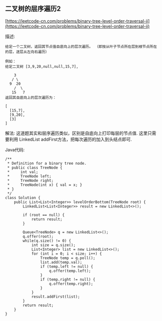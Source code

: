 ## 二叉树的层序遍历2
[https://leetcode-cn.com/problems/binary-tree-level-order-traversal-ii](https://leetcode-cn.com/problems/binary-tree-level-order-traversal-ii)

描述:
```
给定一个二叉树，返回其节点值自底向上的层次遍历。 （即按从叶子节点所在层到根节点所在的层，逐层从左向右遍历）

例如：
给定二叉树 [3,9,20,null,null,15,7],

    3
   / \
  9  20
    /  \
   15   7
返回其自底向上的层次遍历为：

[
  [15,7],
  [9,20],
  [3]
]

```

解法:
这道题其实和层序遍历类似，区别是自底向上打印每层的节点值.
这里只需要利用 LinkedList addFirst方法，把每次遍历的加入到头结点即可.

Java代码:
```
/**
 * Definition for a binary tree node.
 * public class TreeNode {
 *     int val;
 *     TreeNode left;
 *     TreeNode right;
 *     TreeNode(int x) { val = x; }
 * }
 */
class Solution {
    public List<List<Integer>> levelOrderBottom(TreeNode root) {
        LinkedList<List<Integer>> result = new LinkedList<>();

        if (root == null) {
            return result;
        }

        Queue<TreeNode> q = new LinkedList<>();
        q.offer(root);
        while(q.size() != 0) {
            int size = q.size();
            List<Integer> list = new LinkedList<>();
            for (int i = 0; i < size; i++) {
                TreeNode temp = q.poll();
                list.add(temp.val);
                if (temp.left != null) {
                    q.offer(temp.left);
                }
                if (temp.right != null) {
                    q.offer(temp.right);
                }
            }
            result.addFirst(list);
        }
        return result;
    }
}
```

